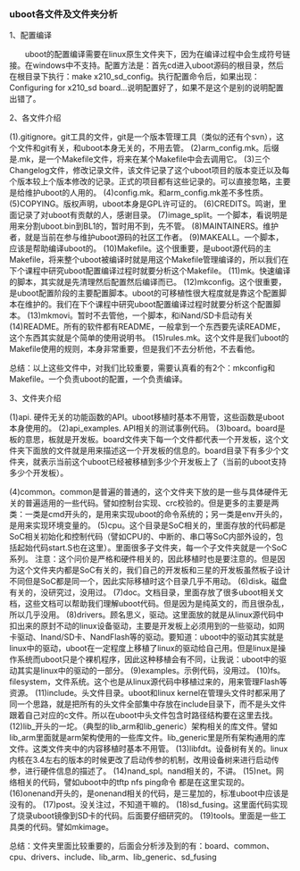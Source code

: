 ### uboot各文件及文件夹分析
1、配置编译

　　uboot的配置编译需要在linux原生文件夹下，因为在编译过程中会生成符号链接。在windows中不支持。配置方法是：首先cd进入uboot源码的根目录，然后在根目录下执行：make x210_sd_config。执行配置命令后，如果出现：Configuring for x210_sd board...说明配置好了，如果不是这个是别的说明配置出错了。

2、各文件介绍

(1).gitignore。git工具的文件，git是一个版本管理工具（类似的还有个svn），这个文件和git有关，和uboot本身无关的，不用去管。
(2)arm_config.mk。后缀是.mk，是一个Makefile文件，将来在某个Makefile中会去调用它。
(3)三个Changelog文件，修改记录文件，该文件记录了这个uboot项目的版本变迁以及每个版本较上个版本修改的记录。正式的项目都有这些记录的。可以直接忽略，主要是给维护uboot的人用的。
(4)config.mk。和arm_config.mk差不多性质。
(5)COPYING。版权声明，uboot本身是GPL许可证的。
(6)CREDITS。鸣谢，里面记录了对uboot有贡献的人，感谢目录。
(7)image_split。一个脚本，看说明是用来分割uboot.bin到BL1的，暂时用不到，先不管。
(8)MAINTAINERS。维护者，就是当前在参与维护uboot源码的社区工作者。
(9)MAKEALL。一个脚本，应该是帮助编译uboot的。
(10)Makefile。这个很重要，是uboot源代码的主Makefile，将来整个uboot被编译时就是用这个Makefile管理编译的，所以我们在下个课程中研究uboot配置编译过程时就要分析这个Makefile。
(11)mk。快速编译的脚本，其实就是先清理然后配置然后编译而已。
(12)mkconfig。这个很重要，是uboot配置阶段的主要配置脚本。uboot的可移植性很大程度就是靠这个配置脚本在维护的。我们在下个课程中研究uboot配置编译过程时就要分析这个配置脚本。
(13)mkmovi。暂时不去管他，一个脚本，和iNand/SD卡启动有关
(14)README。所有的软件都有README，一般拿到一个东西要先读README，这个东西其实就是个简单的使用说明书。
(15)rules.mk。这个文件是我们uboot的Makefile使用的规则，本身非常重要，但是我们不去分析他，不去看他。

总结：以上这些文件中，对我们比较重要，需要认真看的有2个：mkconfig和Makefile。一个负责uboot的配置，一个负责编译。

3、文件夹介绍

(1)api. 硬件无关的功能函数的API。uboot移植时基本不用管，这些函数是uboot本身使用的。
(2)api_examples. API相关的测试事例代码。
(3)board。board是板的意思，板就是开发板。board文件夹下每一个文件都代表一个开发板，这个文件夹下面放的文件就是用来描述这一个开发板的信息的。board目录下有多少个文件夹，就表示当前这个uboot已经被移植到多少个开发板上了（当前的uboot支持多少个开发板）。

(4)common。common是普遍的普通的，这个文件夹下放的是一些与具体硬件无关的普遍适用的一些代码。譬如控制台实现、crc校验的。但是更多的主要是两类：一类是cmd开头的，是用来实现uboot的命令系统的；另一类是env开头的，是用来实现环境变量的。
(5)cpu。这个目录是SoC相关的，里面存放的代码都是SoC相关初始化和控制代码（譬如CPU的、中断的、串口等SoC内部外设的，包括起始代码start.S也在这里）。里面很多子文件夹，每一个子文件夹就是一个SoC系列。
注意：这个问价是严格和硬件相关的，因此移植时也是要注意的。但是因为这个文件夹内都是SoC有关的，我们自己的开发板和三星的开发板虽然板子设计不同但是SoC都是同一个，因此实际移植时这个目录几乎不用动。
(6)disk。磁盘有关的，没研究过，没用过。
(7)doc。文档目录，里面存放了很多uboot相关文档，这些文档可以帮助我们理解uboot代码。但是因为是纯英文的，而且很杂乱，所以几乎没用。
(8)drivers。顾名思义，驱动。这里面放的就是从linux源代码中扣出来的原封不动的linux设备驱动，主要是开发板上必须用到的一些驱动，如网卡驱动、Inand/SD卡、NandFlash等的驱动。要知道：uboot中的驱动其实就是linux中的驱动，uboot在一定程度上移植了linux的驱动给自己用。但是linux是操作系统而uboot只是个裸机程序，因此这种移植会有不同，让我说：uboot中的驱动其实是linux中的驱动的一部分。
(9)examples。示例代码，没用过。
(10)fs。filesystem，文件系统。这个也是从linux源代码中移植过来的，用来管理Flash等资源。
(11)include。头文件目录。uboot和linux kernel在管理头文件时都采用了同一个思路，就是把所有的头文件全部集中存放在include目录下，而不是头文件跟着自己对应的c文件。所以在uboot中头文件包含时路径结构要在这里去找。
(12)lib_开头的一坨。（典型的lib_arm和lib_generic）架构相关的库文件。譬如lib_arm里面就是arm架构使用的一些库文件。lib_generic里是所有架构通用的库文件。这类文件夹中的内容移植时基本不用管。
(13)libfdt。设备树有关的。linux内核在3.4左右的版本的时候更改了启动传参的机制，改用设备树来进行启动传参，进行硬件信息的描述了。
(14)nand_spl。nand相关的，不讲。
(15)net。网络相关的代码，譬如uboot中的tftp nfs ping命令 都是在这里实现的。
(16)onenand开头的，是onenand相关的代码，是三星加的，标准uboot中应该是没有的。
(17)post。没关注过，不知道干嘛的。
(18)sd_fusing。这里面代码实现了烧录uboot镜像到SD卡的代码。后面要仔细研究的。
(19)tools。里面是一些工具类的代码。譬如mkimage。

 

总结：文件夹里面比较重要的，后面会分析涉及到的有：board、common、cpu、drivers、include、lib_arm、lib_generic、sd_fusing
